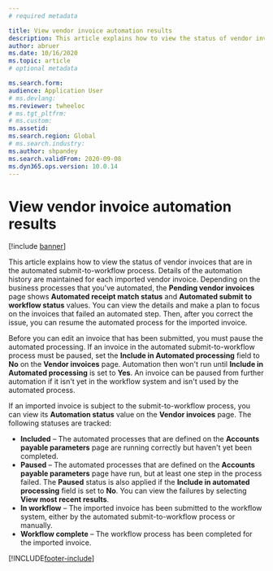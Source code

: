 ```yaml
---
# required metadata

title: View vendor invoice automation results 
description: This article explains how to view the status of vendor invoices that are in the automated submit-to-workflow process.
author: abruer
ms.date: 10/16/2020
ms.topic: article
# optional metadata

ms.search.form:  
audience: Application User
# ms.devlang: 
ms.reviewer: twheeloc
# ms.tgt_pltfrm: 
# ms.custom: 
ms.assetid: 
ms.search.region: Global
# ms.search.industry: 
ms.author: shpandey
ms.search.validFrom: 2020-09-08
ms.dyn365.ops.version: 10.0.14
---
```


# View vendor invoice automation results

[!include [banner](../includes/banner.md)]

This article explains how to view the status of vendor invoices that are in the automated submit-to-workflow process. Details of the automation history are maintained for each imported vendor invoice. Depending on the business processes that you've automated, the **Pending vendor invoices** page shows **Automated receipt match status** and **Automated submit to workflow status** values. You can view the details and make a plan to focus on the invoices that failed an automated step. Then, after you correct the issue, you can resume the automated process for the imported invoice.

Before you can edit an invoice that has been submitted, you must pause the automated processing. If an invoice in the automated submit-to-workflow process must be paused, set the **Include in Automated processing** field to **No** on the **Vendor invoices** page. Automation then won't run until **Include in Automated processing** is set to **Yes**. An invoice can be paused from further automation if it isn't yet in the workflow system and isn't used by the automated process.

If an imported invoice is subject to the submit-to-workflow process, you can view its **Automation status** value on the **Vendor invoices** page. The following statuses are tracked:

- **Included** – The automated processes that are defined on the **Accounts payable parameters** page are running correctly but haven't yet been completed.
- **Paused** – The automated processes that are defined on the **Accounts payable parameters** page have run, but at least one step in the process failed. The **Paused** status is also applied if the **Include in automated processing** field is set to **No**. You can view the failures by selecting **View most recent results**.
- **In workflow** – The imported invoice has been submitted to the workflow system, either by the automated submit-to-workflow process or manually.
- **Workflow complete** – The workflow process has been completed for the imported invoice.


[!INCLUDE[footer-include](../../includes/footer-banner.md)]
